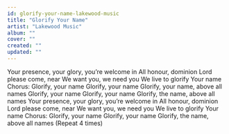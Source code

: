 ```yaml
---
id: glorify-your-name-lakewood-music
title: "Glorify Your Name"
artist: "Lakewood Music"
album: ""
cover: ""
created: ""
updated: ""
---
```


Your presence, your glory, you’re welcome in
All honour, dominion
Lord please come, near
We want you, we need you
We live to glorify
Your name
Chorus:
Glorify, your name
Glorify, your name
Glorify, your name, above all names
Glorify, your name
Glorify, your name
Glorify, the name, above all names
Your presence, your glory, you’re welcome in
All honour, dominion
Lord please come, near
We want you, we need you
We live to glorify
Your name
Chorus:
Glorify, your name
Glorify, your name
Glorify, the name, above all names
(Repeat 4 times)